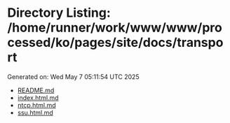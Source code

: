 # Directory Listing: /home/runner/work/www/www/processed/ko/pages/site/docs/transport
Generated on: Wed May  7 05:11:54 UTC 2025

- [README.md](README.md)
- [index.html.md](index.html.md)
- [ntcp.html.md](ntcp.html.md)
- [ssu.html.md](ssu.html.md)
